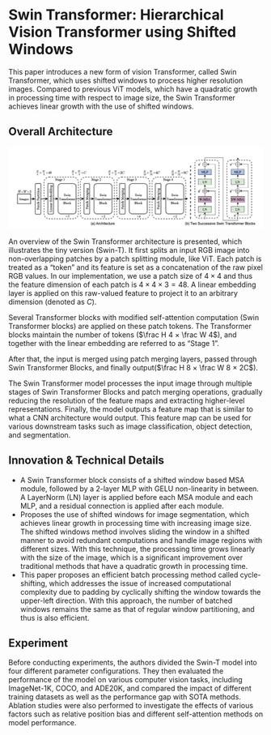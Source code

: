 # Swin Transformer: Hierarchical Vision Transformer using Shifted Windows

This paper introduces a new form of vision Transformer, called Swin Transformer, which uses shifted windows to process higher resolution images. Compared to previous ViT models, which have a quadratic growth in processing time with respect to image size, the Swin Transformer achieves linear growth with the use of shifted windows.

## Overall Architecture

![framework](pic0.png)

An overview of the Swin Transformer architecture is presented, which illustrates the tiny version (Swin-T). It first splits an input RGB image into non-overlapping patches by a patch splitting module, like ViT. Each patch is treated as a “token” and its feature is set as a concatenation of the raw pixel RGB values. In our implementation, we use a patch size of $4 × 4$ and thus the feature dimension of each patch is $4 × 4 × 3 = 48$. A linear embedding layer is applied on this raw-valued feature to project it to an arbitrary dimension (denoted as $C$).

Several Transformer blocks with modified self-attention computation (Swin Transformer blocks) are applied on these patch tokens. The Transformer blocks maintain the number of tokens ($\frac H 4 × \frac W 4$), and together with the linear embedding are referred to as “Stage 1”.

After that, the input is merged using patch merging layers, passed through Swin Transformer Blocks, and finally output($\frac H 8 × \frac W 8 × 2C$).

The Swin Transformer model processes the input image through multiple stages of Swin Transformer Blocks and patch merging operations, gradually reducing the resolution of the feature maps and extracting higher-level representations. Finally, the model outputs a feature map that is similar to what a CNN architecture would output. This feature map can be used for various downstream tasks such as image classification, object detection, and segmentation.

## Innovation & Technical Details

* A Swin Transformer block consists of a shifted window based MSA module, followed by a 2-layer MLP with GELU non-linearity in between. A LayerNorm (LN) layer is applied before each MSA module and each MLP, and a residual connection is applied after each module.
* Proposes the use of shifted windows for image segmentation, which achieves linear growth in processing time with increasing image size. The shifted windows method involves sliding the window in a shifted manner to avoid redundant computations and handle image regions with different sizes. With this technique, the processing time grows linearly with the size of the image, which is a significant improvement over traditional methods that have a quadratic growth in processing time.
* This paper proposes an efficient batch processing method called cycle-shifting, which addresses the issue of increased computational complexity due to padding by cyclically shifting the window towards the upper-left direction. With this approach, the number of batched windows remains the same as that of regular window partitioning, and thus is also efficient.

## Experiment
Before conducting experiments, the authors divided the Swin-T model into four different parameter configurations. They then evaluated the performance of the model on various computer vision tasks, including ImageNet-1K, COCO, and ADE20K, and compared the impact of different training datasets as well as the performance gap with SOTA methods. Ablation studies were also performed to investigate the effects of various factors such as relative position bias and different self-attention methods on model performance.